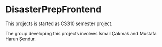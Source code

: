 # DisasterPrepFrontend

This projects is started as CS310 semester project.   


The group developing this projects involves İsmail Çakmak and Mustafa Harun Şendur.
